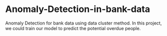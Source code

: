 # Anomaly-Detection-in-bank-data
Anomaly Detection for bank data using data cluster method.
In this project, we could train our model to predict the potential overdue people. 
